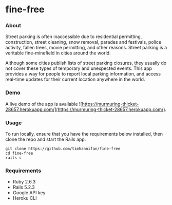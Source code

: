 # fine-free

### About
Street parking is often inaccessible due to residential permitting, construction, street cleaning, snow removal, parades and festivals, police activity, fallen trees, movie permitting, and other reasons. Street parking is a veritable fine-minefield in cities around the world.

Although some cities publish lists of street parking closures, they usually do not cover these types of temporary and unexpected events. This app provides a way for people to report local parking information, and access real-time updates for their current location anywhere in the world.

### Demo
A live demo of the app is available ![https://murmuring-thicket-28657.herokuapp.com/](https://murmuring-thicket-28657.herokuapp.com/).

### Usage
To run locally, ensure that you have the requirements below installed, then clone the repo and start the Rails app.

```
git clone https://github.com/timhannifan/fine-free
cd fine-free
rails s
```

### Requirements
* Ruby 2.6.3
* Rails 5.2.3
* Google API key
* Heroku CLI